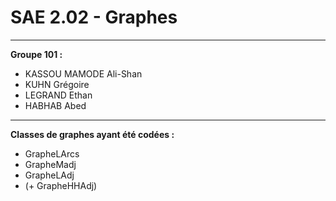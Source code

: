 # SAE 2.02 - Graphes
---
**Groupe 101 :**
- KASSOU MAMODE Ali-Shan
- KUHN Grégoire
- LEGRAND Ethan
- HABHAB Abed
---
**Classes de graphes ayant été codées :**
- GrapheLArcs
- GrapheMadj
- GrapheLAdj
- (+ GrapheHHAdj)
